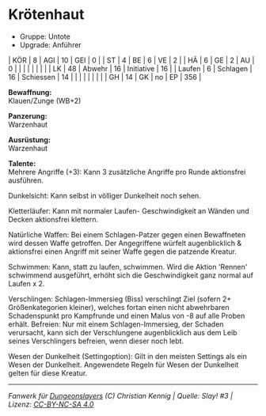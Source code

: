 # Krötenhaut  
- Gruppe: Untote  
- Upgrade: Anführer  

| KÖR    | 8  | AGI      | 10 | GEI        | 0   |
| ST     | 4  | BE       | 6  | VE         | 2   |
| HÄ     | 6  | GE       | 2  | AU         | 0   |
|        |    |          |    |            |     |
| LK     | 48 | Abwehr   | 16 | Initiative | 16  |
| Laufen | 6  | Schlagen | 16 | Schiessen  | 14  |
|        |    |          |    |            |     |
| GH     | 14 | GK       | no | EP         | 356 |


**Bewaffnung:**  
Klauen/Zunge (WB+2)

**Panzerung:**  
Warzenhaut

**Ausrüstung:**  
Warzenhaut

**Talente:**  
Mehrere Angriffe (+3): Kann 3 zusätzliche Angriffe pro Runde aktionsfrei ausführen.

Dunkelsicht: Kann selbst in völliger Dunkelheit noch sehen.

Kletterläufer: Kann mit normaler Laufen- Geschwindigkeit an Wänden und Decken aktionsfrei klettern.

Natürliche Waffen: Bei einem Schlagen-Patzer gegen einen Bewaffneten wird dessen Waffe getroffen. Der Angegriffene würfelt augenblicklich & aktionsfrei einen Angriff mit seiner Waffe gegen die patzende Kreatur.

Schwimmen: Kann, statt zu laufen, schwimmen. Wird die Aktion 'Rennen' schwimmend ausgeführt, erhöht sich die Geschwindigkeit ganz normal auf Laufen x 2.

Verschlingen: Schlagen-Immersieg (Biss) verschlingt Ziel (sofern 2+ Größenkategorien kleiner), welches fortan einen nicht abwehrbaren Schadenspunkt pro Kampfrunde und einen Malus von -8 auf alle Proben erhält. Befreien: Nur mit einem Schlagen-Immersieg, der Schaden verursacht, kann sich der Verschlungene augenblicklich aus dem Leib seines Verschlingers befreien, wenn dieser noch lebt.

Wesen der Dunkelheit (Settingoption): Gilt in den meisten Settings als ein Wesen der Dunkelheit. Angewendete Regeln für Wesen der Dunkelheit gelten für diese Kreatur.





___
*Fanwerk für [Dungeonslayers](https://www.dungeonslayers.net/) (C) Christian Kennig | Quelle: Slay! #3 | Lizenz: [CC-BY-NC-SA 4.0](https://creativecommons.org/licenses/by-nc-sa/4.0/deed.de)*